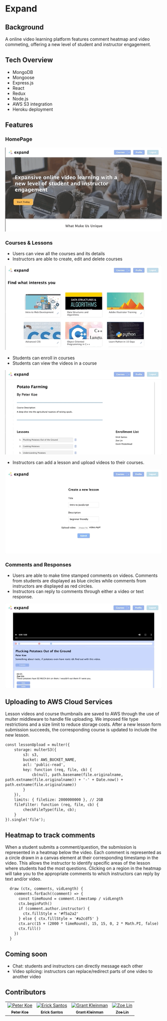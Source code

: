 # Expand
## Background
A online video learning platform features comment heatmap and video commeting, offering a new level of student and instructor engagement.
  
## Tech Overview
* MongoDB
* Mongoose
* Express.js
* React
* Redux
* Node.js
* AWS S3 integration
* Heroku deployment
  
## Features
  
### HomePage
<p align="center">
  <img width="auto" height="auto" src="https://github.com/pfranciskoe/Expand/blob/master/demo/expd-1.gif?raw=true">
</p>

  
### Courses & Lessons
* Users can view all the courses and its details
* Instructors are able to create, edit and delete courses

<p align="center">
  <img width="auto" height="auto" src="https://github.com/pfranciskoe/Expand/blob/master/demo/expd-2.gif?raw=true">
</p>
  
* Students can enroll in courses
* Students can view the videos in a course
  
<p align="center">
  <img width="auto" height="auto" src="https://github.com/pfranciskoe/Expand/blob/master/demo/expd-3.gif?raw=true">
</p>

* Instructors can add a lesson and upload videos to their courses.
  
<p align="center">
  <img width="auto" height="auto" src="https://github.com/pfranciskoe/Expand/blob/master/demo/expd-6.gif?raw=true">
</p>

### Comments and Responses
* Users are able to make time stamped comments on videos. Comments from students are displayed as blue circles while comments from instructors are displayed as red circles.
* Instructors can reply to comments through either a video or text response.
  
<p align="center">
  <img width="auto" height="auto" src="https://github.com/pfranciskoe/Expand/blob/master/demo/expd-5.gif?raw=true">
</p>

## Uploading to AWS Cloud Services
Lesson videos and course thumbnails are saved to AWS through the use of multer middleware to handle file uploading.
    We imposed file type restrictions and a size limit to reduce storage costs. After a new lesson form submission succeeds, the
    corresponding course is updated to include the new lesson.
```
const lessonUpload = multer({
    storage: multerS3({
        s3: s3,
        bucket: AWS_BUCKET_NAME,
        acl: 'public-read',
        key: function (req, file, cb) {
            cb(null, path.basename(file.originalname, path.extname(file.originalname)) + '-' + Date.now() + path.extname(file.originalname))
        }
    }),
    limits: { fileSize: 2000000000 }, // 2GB
    fileFilter: function (req, file, cb) {
        checkFileType(file, cb);
    }
}).single('file');
```

## Heatmap to track comments
When a student submits a comment/question, the submission is represented in a heatmap below the video.
    Each comment is represented as a circle drawn in a canvas element at their corresponding timestamp in the video. 
    This allows the instructor to identify specific areas of the lesson where students had the most questions. 
    Clicking on a region in the heatmap will take you to the appropriate comments to which instructors can reply by text and/or video.

```
  draw (ctx, comments, vidLength) {
    comments.forEach((comment) => {
      const timeRound = comment.timestamp / vidLength
      ctx.beginPath()
      if (comment.author.instructor) {
        ctx.fillStyle = '#f5a2a2'
      } else { ctx.fillStyle = '#a2cdf5' }
      ctx.arc(15 + (2000 * timeRound), 15, 15, 0, 2 * Math.PI, false)
      ctx.fill()
    })
  }
```

## Coming soon
* Chat: students and instructors can directly message each other
* Video splicing: instructors can replace/redirect parts of one video to another video

## Contributors
<table>
  <tr>
    <td align="center">
        <a href="https://github.com/pfranciskoe">
            <img src="https://media-exp1.licdn.com/dms/image/C5603AQHhbc33qphMEA/profile-displayphoto-shrink_200_200/0?e=1597276800&v=beta&t=b-V-kVFRq0RLaa76-S4k80LM3zLUf9ivYITZuJ-i-d8" width="100px;" alt="Peter Koe" title="Peter Koe"/>
            <br/>
            <sub><b>Peter Koe</b></sub>
        </a>
        <br/>
    </td>
    <td align="center">
        <a href="https://github.com/Arctive">
            <img src="https://media-exp1.licdn.com/dms/image/C5603AQHTrNE7OvY4Sg/profile-displayphoto-shrink_200_200/0?e=1594857600&v=beta&t=No2QgCPzapfVPeAOlfPTk1onVnRhcpj2ci_JbFV_NXU" width="100px;" alt="Erick Santos" title="Erick Santos"/>
            <br/>
            <sub><b>Erick Santos</b></sub>
        </a>
        <br/>
    </td>
    <td align="center">
        <a href="https://github.com/gmkleinman">
            <img src="https://media-exp1.licdn.com/dms/image/C5603AQEFYF32YbNzZA/profile-displayphoto-shrink_400_400/0?e=1596672000&v=beta&t=px5LGzcQQt3277GwgcGmjcMAfWk6i9hk7GKSaqI30qM" width="100px;" alt="Grant Kleinman" title="Grant Kleinman"/>
            <br/>
            <sub><b>Grant Kleinman</b></sub>
        </a>
        <br/>
    </td>
    <td align="center">
        <a href="https://github.com/zixlin7">
            <img src="https://media-exp1.licdn.com/dms/image/C5603AQG3nJVhyelE8A/profile-displayphoto-shrink_200_200/0?e=1594857600&v=beta&t=laiR9ECKD-Gq2s3xLDTBY62BV_Rvsc7EP8rKBN1vd0k" width="100px;" alt="Zoe Lin" title="Zoe Lin"/>
            <br/>
            <sub><b>Zoe Lin</b></sub>
        </a>
        <br/>
    </td>
  </tr>
</table>
